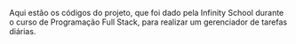 Aqui estão os códigos do projeto, que foi dado pela Infinity School durante o curso de Programação Full Stack, para realizar um gerenciador de tarefas diárias.
